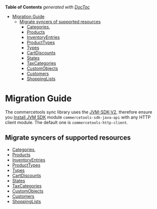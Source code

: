 <!-- START doctoc generated TOC please keep comment here to allow auto update -->
<!-- DON'T EDIT THIS SECTION, INSTEAD RE-RUN doctoc TO UPDATE -->
**Table of Contents**  *generated with [DocToc](https://github.com/thlorenz/doctoc)*

- [Migration Guide](#migration-guide)
  - [Migrate syncers of supported resources](#migrate-syncers-of-supported-resources)
    - [Categories](/docs/sdk2/usage/CATEGORY_SYNC.md#migration-guide), 
    - [Products](/docs/sdk2/usage/PRODUCT_SYNC.md#migration-guide)
    - [InventoryEntries](/docs/sdk2/usage/INVENTORY_SYNC.md#migration-guide)
    - [ProductTypes](/docs/sdk2/usage/PRODUCT_TYPE_SYNC.md#migration-guide)
    - [Types](/docs/sdk2/usage/TYPE_SYNC.md#migration-guide)
    - [CartDiscounts](/docs/sdk2/usage/CART_DISCOUNT_SYNC.md#migration-guide)
    - [States](/docs/sdk2/usage/STATE_SYNC.md#migration-guide)
    - [TaxCategories](/docs/sdk2/usage/TAX_CATEGORY_SYNC.md#migration-guide)
    - [CustomObjects](/docs/sdk2/usage/CUSTOM_OBJECT_SYNC.md#migration-guide)
    - [Customers](/docs/sdk2/usage/CUSTOMER_SYNC.md#migration-guide)
    - [ShoppingLists](/docs/sdk2/usage/SHOPPING_LIST_SYNC.md#migration-guide)
<!-- END doctoc generated TOC please keep comment here to allow auto update -->

# Migration Guide

The commercetools sync library uses the [JVM-SDK-V2](http://commercetools.github.io/commercetools-sdk-java-v2), therefore ensure you [Install JVM SDK](https://docs.commercetools.com/sdk/java-sdk-getting-started#install-the-java-sdk) module `commercetools-sdk-java-api` with
any HTTP client module. The default one is `commercetools-http-client`.

## Migrate syncers of supported resources

- [Categories](/docs/sdk2/usage/CATEGORY_SYNC.md#migration-guide), 
- [Products](/docs/sdk2/usage/PRODUCT_SYNC.md#migration-guide)
- [InventoryEntries](/docs/sdk2/usage/INVENTORY_SYNC.md#migration-guide)
- [ProductTypes](/docs/sdk2/usage/PRODUCT_TYPE_SYNC.md#migration-guide)
- [Types](/docs/sdk2/usage/TYPE_SYNC.md#migration-guide)
- [CartDiscounts](/docs/sdk2/usage/CART_DISCOUNT_SYNC.md#migration-guide)
- [States](/docs/sdk2/usage/STATE_SYNC.md#migration-guide)
- [TaxCategories](/docs/sdk2/usage/TAX_CATEGORY_SYNC.md#migration-guide)
- [CustomObjects](/docs/sdk2/usage/CUSTOM_OBJECT_SYNC.md#migration-guide)
- [Customers](/docs/sdk2/usage/CUSTOMER_SYNC.md#migration-guide)
- [ShoppingLists](/docs/sdk2/usage/SHOPPING_LIST_SYNC.md#migration-guide)


 
